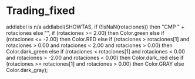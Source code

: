 # Trading_fixed


addlabel is n/a
addlabel(SHOWTAS, if (!IsNaN(rotaciones)) then "CMP " + rotaciones else "",
if (rotaciones >= 2.00) then Color.green
else if (rotaciones <= -2.00) then Color.RED
else if (rotaciones > rotaciones[1] and rotaciones > 0.00 and rotaciones < 2.00 and rotaciones > 0.00) then Color.dark_green
else if (rotaciones < rotaciones[1] and rotaciones < 0.00 and rotaciones > -2.00 and rotaciones < 0.00) then Color.dark_red
else if (rotaciones >= rotaciones[1] and rotaciones > 0.00) then Color.GRAY else Color.dark_gray);